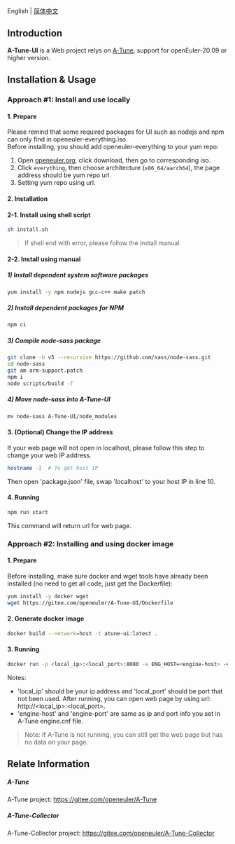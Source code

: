 English | [简体中文](./README.md)

## Introduction

**A-Tune-UI** is a Web project relys on [A-Tune](https://gitee.com/openeuler/A-Tune), support for openEuler-20.09 or higher version.



## Installation & Usage

### Approach #1: Install and use locally

#### 1. Prepare

Please remind that some required packages for UI such as nodejs and npm can only find in openeuler-everything.iso.  
Before installing, you should add openeuler-everything to your yum repo:  

1. Open [openeuler.org](https://openeuler.org/en/), click download, then go to corresponding iso.   
2. Click `everything`, then choose architecture (`x86_64/aarch64`), the page address should be yum repo url.  
3. Setting yum repo using url.  

#### 2. Installation

#### 2-1. Install using shell script

```bash
sh install.sh
```
> If shell end with error, please follow the install manual


#### 2-2. Install using manual 

##### 1) Install dependent system software packages

```bash
yum install -y npm nodejs gcc-c++ make patch
```

##### 2) Install dependent packages for NPM

```bash
npm ci
```
##### 3) Compile node-sass package

```bash
git clone -b v5 --recursive https://github.com/sass/node-sass.git
cd node-sass
git am arm-support.patch
npm i
node scripts/build -f
```

##### 4) Move node-sass into A-Tune-UI

```bash
mv node-sass A-Tune-UI/node_modules
```

#### 3. (Optional) Change the IP address

If your web page will not open in localhost, please follow this step to change your web IP address.

```bash
hostname -I  # To get host IP
```
Then open 'package.json' file, swap 'localhost' to your host IP in line 10.

#### 4. Running

```bash
npm run start
```
This command will return url for web page.


### Approach #2: Installing and using docker image

#### 1. Prepare

Before installing, make sure docker and wget tools have already been installed (no need to get all code, just get the Dockerfile):
```bash
yum install -y docker wget
wget https://gitee.com/openeuler/A-Tune-UI/Dockerfile
```

#### 2. Generate docker image

```bash
docker build --network=host -t atune-ui:latest .
```

#### 3. Running

```bash
docker run -p <local_ip>:<local_port>:8080 -e ENG_HOST=<engine-host> -e ENG_PORT=<engine-port> atune-ui
```

Notes:
- 'local_ip' should be your ip address and 'local_port' should be port that not been used. After running, you can open web page by using url: http://<local_ip>:<local_port>.
- 'engine-host' and 'engine-port' are same as ip and port info you set in A-Tune engine.cnf file.

> Note: If A-Tune is not running, you can still get the web page but has no data on your page.


## Relate Information

##### A-Tune
A-Tune project: https://gitee.com/openeuler/A-Tune

##### A-Tune-Collector
A-Tune-Collector project: https://gitee.com/openeuler/A-Tune-Collector